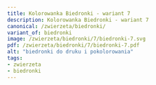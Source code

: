 ```yaml
---
title: Kolorowanka Biedronki - wariant 7
description: Kolorowanka Biedronki - wariant 7
canonical: /zwierzeta/biedronki/
variant_of: biedronki
image: /zwierzeta/biedronki/7/biedronki-7.svg
pdf: /zwierzeta/biedronki/7/biedronki-7.pdf
alt: "biedronki do druku i pokolorowania"
tags:
- zwierzeta
- biedronki
---
```

